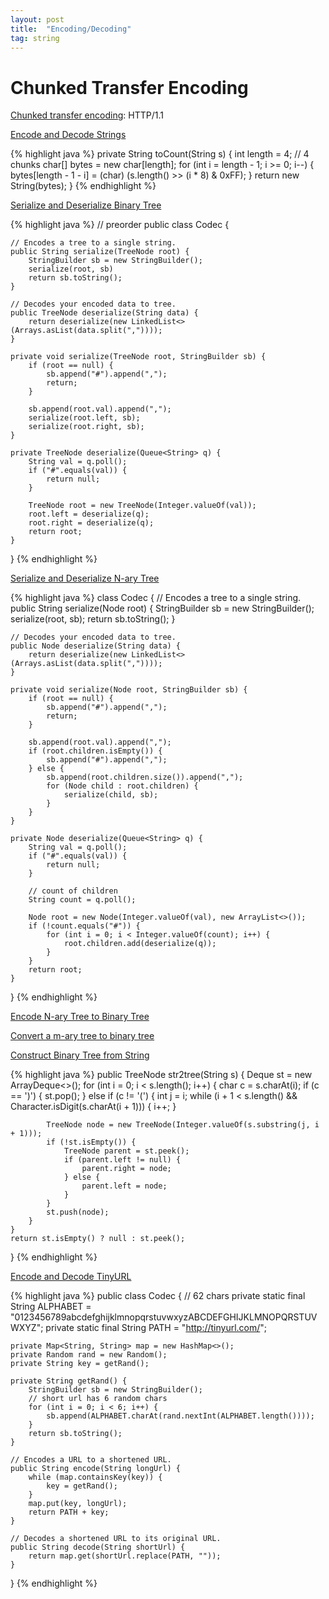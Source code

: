 ```yaml
---
layout: post
title:  "Encoding/Decoding"
tag: string
---
```


# Chunked Transfer Encoding

[Chunked transfer encoding](https://en.wikipedia.org/wiki/Chunked_transfer_encoding): HTTP/1.1

[Encode and Decode Strings][encode-and-decode-strings]

{% highlight java %}
private String toCount(String s) {
    int length = 4;  // 4 chunks
    char[] bytes = new char[length];
    for (int i = length - 1; i >= 0; i--) {
        bytes[length - 1 - i] = (char) (s.length() >> (i * 8) & 0xFF);
    }
    return new String(bytes);
}
{% endhighlight %}

[Serialize and Deserialize Binary Tree][serialize-and-deserialize-binary-tree]

{% highlight java %}
// preorder
public class Codec {

    // Encodes a tree to a single string.
    public String serialize(TreeNode root) {
        StringBuilder sb = new StringBuilder();
        serialize(root, sb)
        return sb.toString();
    }

    // Decodes your encoded data to tree.
    public TreeNode deserialize(String data) {
        return deserialize(new LinkedList<>(Arrays.asList(data.split(","))));
    }
    
    private void serialize(TreeNode root, StringBuilder sb) {
        if (root == null) {
            sb.append("#").append(",");
            return;
        }
        
        sb.append(root.val).append(",");
        serialize(root.left, sb);
        serialize(root.right, sb);
    }
    
    private TreeNode deserialize(Queue<String> q) {
        String val = q.poll();
        if ("#".equals(val)) {
            return null;
        }
        
        TreeNode root = new TreeNode(Integer.valueOf(val));
        root.left = deserialize(q);
        root.right = deserialize(q);
        return root;
    }
}
{% endhighlight %}

[Serialize and Deserialize N-ary Tree][serialize-and-deserialize-n-ary-tree]

{% highlight java %}
class Codec {
    // Encodes a tree to a single string.
    public String serialize(Node root) {
        StringBuilder sb = new StringBuilder();
        serialize(root, sb);
        return sb.toString();
    }
	
    // Decodes your encoded data to tree.
    public Node deserialize(String data) {
        return deserialize(new LinkedList<>(Arrays.asList(data.split(","))));
    }
    
    private void serialize(Node root, StringBuilder sb) {
        if (root == null) {
            sb.append("#").append(",");
            return;
        }
        
        sb.append(root.val).append(",");
        if (root.children.isEmpty()) {
            sb.append("#").append(",");
        } else {
            sb.append(root.children.size()).append(",");
            for (Node child : root.children) {
                serialize(child, sb);
            }
        }
    }
    
    private Node deserialize(Queue<String> q) {
        String val = q.poll();
        if ("#".equals(val)) {
            return null;
        }
        
        // count of children
        String count = q.poll();

        Node root = new Node(Integer.valueOf(val), new ArrayList<>());
        if (!count.equals("#")) {
            for (int i = 0; i < Integer.valueOf(count); i++) {
                root.children.add(deserialize(q));
            }
        }
        return root;
    }
}
{% endhighlight %}

[Encode N-ary Tree to Binary Tree][encode-n-ary-tree-to-binary-tree]

[Convert a m-ary tree to binary tree](https://en.wikipedia.org/wiki/M-ary_tree#Convert_a_m-ary_tree_to_binary_tree)

[Construct Binary Tree from String][construct-binary-tree-from-string]

{% highlight java %}
public TreeNode str2tree(String s) {
    Deque<TreeNode> st = new ArrayDeque<>();
    for (int i = 0; i < s.length(); i++) {
        char c = s.charAt(i);
        if (c == ')') {
            st.pop();
        } else if (c != '(') {
            int j = i;
            while (i + 1 < s.length() && Character.isDigit(s.charAt(i + 1))) {
                i++;
            }

            TreeNode node = new TreeNode(Integer.valueOf(s.substring(j, i + 1)));
            if (!st.isEmpty()) {
                TreeNode parent = st.peek();
                if (parent.left != null) {
                    parent.right = node;
                } else {
                    parent.left = node;
                }
            }
            st.push(node);
        }
    }
    return st.isEmpty() ? null : st.peek();
}
{% endhighlight %}

[Encode and Decode TinyURL][encode-and-decode-tinyurl]

{% highlight java %}
public class Codec {
    // 62 chars
    private static final String ALPHABET = "0123456789abcdefghijklmnopqrstuvwxyzABCDEFGHIJKLMNOPQRSTUVWXYZ";
    private static final String PATH = "http://tinyurl.com/";

    private Map<String, String> map = new HashMap<>();
    private Random rand = new Random();
    private String key = getRand();

    private String getRand() {
        StringBuilder sb = new StringBuilder();
        // short url has 6 random chars
        for (int i = 0; i < 6; i++) {
            sb.append(ALPHABET.charAt(rand.nextInt(ALPHABET.length())));
        }
        return sb.toString();
    }

    // Encodes a URL to a shortened URL.
    public String encode(String longUrl) {
        while (map.containsKey(key)) {
            key = getRand();
        }
        map.put(key, longUrl);
        return PATH + key;
    }

    // Decodes a shortened URL to its original URL.
    public String decode(String shortUrl) {
        return map.get(shortUrl.replace(PATH, ""));
    }
}
{% endhighlight %}

[construct-binary-tree-from-string]: https://leetcode.com/problems/construct-binary-tree-from-string/
[encode-and-decode-strings]: https://leetcode.com/problems/encode-and-decode-strings/
[encode-and-decode-tinyurl]: https://leetcode.com/problems/encode-and-decode-tinyurl/
[encode-n-ary-tree-to-binary-tree]: https://leetcode.com/problems/encode-n-ary-tree-to-binary-tree/
[serialize-and-deserialize-binary-tree]: https://leetcode.com/problems/serialize-and-deserialize-binary-tree/
[serialize-and-deserialize-n-ary-tree]: https://leetcode.com/problems/serialize-and-deserialize-n-ary-tree/
